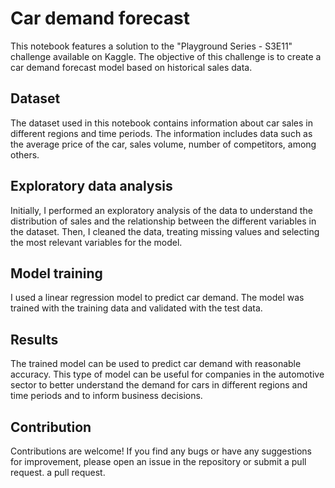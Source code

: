 # Car demand forecast
This notebook features a solution to the "Playground Series - S3E11" challenge available on Kaggle. The objective of this challenge is to create a car demand forecast model based on historical sales data.

## Dataset
The dataset used in this notebook contains information about car sales in different regions and time periods. The information includes data such as the average price of the car, sales volume, number of competitors, among others.

## Exploratory data analysis
Initially, I performed an exploratory analysis of the data to understand the distribution of sales and the relationship between the different variables in the dataset. Then, I cleaned the data, treating missing values and selecting the most relevant variables for the model.

## Model training
I used a linear regression model to predict car demand. The model was trained with the training data and validated with the test data.

## Results
The trained model can be used to predict car demand with reasonable accuracy. This type of model can be useful for companies in the automotive sector to better understand the demand for cars in different regions and time periods and to inform business decisions.

## Contribution
Contributions are welcome! If you find any bugs or have any suggestions for improvement, please open an issue in the repository or submit a pull request.
a pull request.
